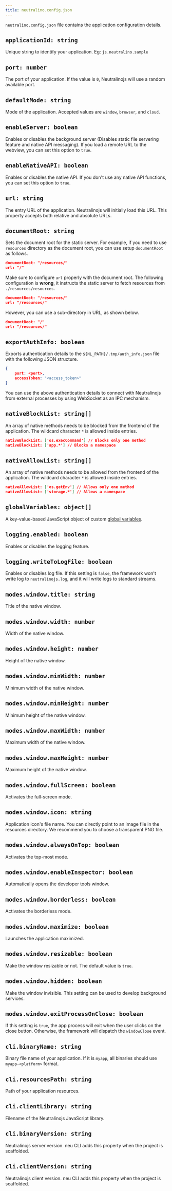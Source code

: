 ```yaml
---
title: neutralino.config.json
---
```


`neutralino.config.json` file contains the application configuration details. 

## `applicationId: string`
Unique string to identify your application. Eg: `js.neutralino.sample`

## `port: number`
The port of your application. If the value is `0`, Neutralinojs will use a random available port.

## `defaultMode: string`
Mode of the application. Accepted values are `window`, `browser`, and `cloud`.

## `enableServer: boolean`
Enables or disables the background server (Disables static file servering feature and native API messaging).
If you load a remote URL to the webview, you can set this option to `true`.

## `enableNativeAPI: boolean`
Enables or disables the native API. If you don't use any native API functions, you can set this option to `true`.

## `url: string`
The entry URL of the application. Neutralinojs will initially load this URL.
This property accepts both relative and absolute URLs.

## `documentRoot: string`

Sets the document root for the static server. For example, if you need to use `resources` directory as
the document root, you can use setup `documentRoot` as follows.

```json
documentRoot: "/resources/"
url: "/"
```

Make sure to configure `url` properly with the document root. The following configuration is **wrong**, it
instructs the static server to fetch resources from `./resources/resources`.

```json
documentRoot: "/resources/"
url: "/resources/"
```

However, you can use a sub-directory in URL, as shown below.

```json
documentRoot: "/"
url: "/resources/"
```

## `exportAuthInfo: boolean`
Exports authentication details to the `${NL_PATH}/.tmp/auth_info.json` file with the following JSON structure.

```json
{
    port: <port>,
    accessToken: "<access_token>"
}
```

You can use the above authentication details to connect with Neutralinojs from external processes by using
WebSocket as an IPC mechanism.

## `nativeBlockList: string[]`
An array of native methods needs to be blocked from the frontend of the application. The wildcard character `*` is allowed
inside entries.

```json
nativeBlockList: ['os.execCommand'] // Blocks only one method
nativeBlockList: ['app.*'] // Blocks a namespace
```

## `nativeAllowList: string[]`
An array of native methods needs to be allowed from the frontend of the application. The wildcard character `*` is allowed
inside entries.

```json
nativeAllowList: ['os.getEnv'] // Allows only one method
nativeAllowList: ['storage.*'] // Allows a namespace
```

## `globalVariables: object[]`
A key-value-based JavaScript object of custom [global variables](../api/global-variables#custom-global-variables).

## `logging.enabled: boolean`
Enables or disables the logging feature.

## `logging.writeToLogFile: boolean`
Enables or disables log file. If this setting is `false`, the framework won't write log to `neutralinojs.log`,
and it will write logs to standard streams.

## `modes.window.title: string`
Title of the native window.

## `modes.window.width: number`
Width of the native window.

## `modes.window.height: number`
Height of the native window.

## `modes.window.minWidth: number`
Minimum width of the native window.

## `modes.window.minHeight: number`
Minimum height of the native window.

## `modes.window.maxWidth: number`
Maximum width of the native window.

## `modes.window.maxHeight: number`
Maximum height of the native window.

## `modes.window.fullScreen: boolean`
Activates the full-screen mode.

## `modes.window.icon: string`
Application icon's file name. You can directly point to an image file in the
resources directory. We recommend you to choose a transparent PNG file.

## `modes.window.alwaysOnTop: boolean`
Activates the top-most mode.

## `modes.window.enableInspector: boolean`
Automatically opens the developer tools window.

## `modes.window.borderless: boolean`
Activates the borderless mode.

## `modes.window.maximize: boolean`
Launches the application maximized.

## `modes.window.resizable: boolean`
Make the window resizable or not. The default value is `true`.

## `modes.window.hidden: boolean`
Make the window invisible. This setting can be used to develop background services.

## `modes.window.exitProcessOnClose: boolean`
If this setting is `true`, the app process will exit when the user clicks on the close button. Otherwise,
the framework will dispatch the `windowClose` event.

## `cli.binaryName: string`
Binary file name of your application. If it is `myapp`, all binaries should use
`myapp-<platform>` format.

## `cli.resourcesPath: string`
Path of your application resources.

## `cli.clientLibrary: string`
Filename of the Neutralinojs JavaScript library.

## `cli.binaryVersion: string`
Neutralinojs server version. neu CLI adds this property when the project is scaffolded.

## `cli.clientVersion: string`
Neutralinojs client version. neu CLI adds this property when the project is scaffolded.
